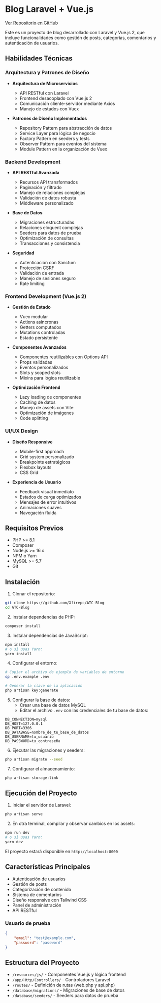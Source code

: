 # Blog Laravel + Vue.js

[Ver Repositorio en GitHub](https://github.com/Xfirepc/ATC-Blog)

Este es un proyecto de blog desarrollado con Laravel y Vue.js 2, que incluye funcionalidades como gestión de posts, categorías, comentarios y autenticación de usuarios.

## Habilidades Técnicas

### Arquitectura y Patrones de Diseño
- **Arquitectura de Microservicios**
  - API RESTful con Laravel
  - Frontend desacoplado con Vue.js 2
  - Comunicación cliente-servidor mediante Axios
  - Manejo de estados con Vuex

- **Patrones de Diseño Implementados**
  - Repository Pattern para abstracción de datos
  - Service Layer para lógica de negocio
  - Factory Pattern en seeders y tests
  - Observer Pattern para eventos del sistema
  - Module Pattern en la organización de Vuex

### Backend Development
- **API RESTful Avanzada**
  - Recursos API transformados
  - Paginación y filtrado
  - Manejo de relaciones complejas
  - Validación de datos robusta
  - Middleware personalizado

- **Base de Datos**
  - Migraciones estructuradas
  - Relaciones eloquent complejas
  - Seeders para datos de prueba
  - Optimización de consultas
  - Transacciones y consistencia

- **Seguridad**
  - Autenticación con Sanctum
  - Protección CSRF
  - Validación de entrada
  - Manejo de sesiones seguro
  - Rate limiting

### Frontend Development (Vue.js 2)
- **Gestión de Estado**
  - Vuex modular
  - Actions asíncronas
  - Getters computados
  - Mutations controladas
  - Estado persistente

- **Componentes Avanzados**
  - Componentes reutilizables con Options API
  - Props validadas
  - Eventos personalizados
  - Slots y scoped slots
  - Mixins para lógica reutilizable

- **Optimización Frontend**
  - Lazy loading de componentes
  - Caching de datos
  - Manejo de assets con Vite
  - Optimización de imágenes
  - Code splitting

### UI/UX Design
- **Diseño Responsive**
  - Mobile-first approach
  - Grid system personalizado
  - Breakpoints estratégicos
  - Flexbox layouts
  - CSS Grid

- **Experiencia de Usuario**
  - Feedback visual inmediato
  - Estados de carga optimizados
  - Mensajes de error intuitivos
  - Animaciones suaves
  - Navegación fluida



## Requisitos Previos

- PHP >= 8.1
- Composer
- Node.js >= 16.x
- NPM o Yarn
- MySQL >= 5.7
- Git

## Instalación

1. Clonar el repositorio:
```bash
git clone https://github.com/Xfirepc/ATC-Blog
cd ATC-Blog
```

2. Instalar dependencias de PHP:
```bash
composer install
```

3. Instalar dependencias de JavaScript:
```bash
npm install
# o si usas Yarn:
yarn install
```

4. Configurar el entorno:
```bash
# Copiar el archivo de ejemplo de variables de entorno
cp .env.example .env

# Generar la clave de la aplicación
php artisan key:generate
```

5. Configurar la base de datos:
   - Crear una base de datos MySQL
   - Editar el archivo `.env` con las credenciales de tu base de datos:
```
DB_CONNECTION=mysql
DB_HOST=127.0.0.1
DB_PORT=3306
DB_DATABASE=nombre_de_tu_base_de_datos
DB_USERNAME=tu_usuario
DB_PASSWORD=tu_contraseña
```

6. Ejecutar las migraciones y seeders:
```bash
php artisan migrate --seed
```

7. Configurar el almacenamiento:
```bash
php artisan storage:link
```

## Ejecución del Proyecto

1. Iniciar el servidor de Laravel:
```bash
php artisan serve
```

2. En otra terminal, compilar y observar cambios en los assets:
```bash
npm run dev
# o si usas Yarn:
yarn dev
```

El proyecto estará disponible en `http://localhost:8000`

## Características Principales

- Autenticación de usuarios
- Gestión de posts
- Categorización de contenido
- Sistema de comentarios
- Diseño responsive con Tailwind CSS
- Panel de administración
- API RESTful

### Usuario de prueba
```json
{
    "email": "test@example.com",
    "password": "password"
}
```

## Estructura del Proyecto

- `/resources/js/` - Componentes Vue.js y lógica frontend
- `/app/Http/Controllers/` - Controladores Laravel
- `/routes/` - Definición de rutas (web.php y api.php)
- `/database/migrations/` - Migraciones de base de datos
- `/database/seeders/` - Seeders para datos de prueba
